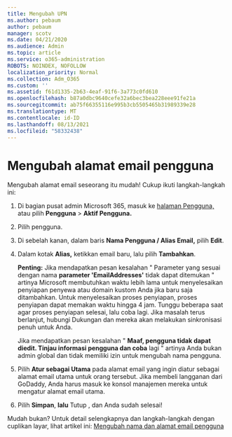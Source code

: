 ```yaml
---
title: Mengubah UPN
ms.author: pebaum
author: pebaum
manager: scotv
ms.date: 04/21/2020
ms.audience: Admin
ms.topic: article
ms.service: o365-administration
ROBOTS: NOINDEX, NOFOLLOW
localization_priority: Normal
ms.collection: Adm_O365
ms.custom: ''
ms.assetid: f61d1335-2b63-4eaf-91f6-3a773c0fd610
ms.openlocfilehash: b87a0dbc9640cefe32a6bec3bea228eee91fe21a
ms.sourcegitcommit: ab75f66355116e995b3cb5505465b31989339e28
ms.translationtype: MT
ms.contentlocale: id-ID
ms.lasthandoff: 08/13/2021
ms.locfileid: "58332438"
---
```

# <a name="change-a-users-email-address"></a>Mengubah alamat email pengguna

Mengubah alamat email seseorang itu mudah! Cukup ikuti langkah-langkah ini:
  
1. Di bagian pusat admin Microsoft 365, masuk ke [halaman Pengguna,](https://go.microsoft.com/fwlink/p/?linkid=834822) atau pilih **Pengguna** \> **Aktif Pengguna.**
    
2. Pilih pengguna.
    
3. Di sebelah kanan, dalam baris **Nama Pengguna / Alias Email,** pilih **Edit**.
    
4. Dalam kotak **Alias,** ketikkan email baru, lalu pilih **Tambahkan**.
    
    **Penting:** Jika mendapatkan pesan kesalahan " Parameter yang sesuai dengan nama **parameter 'EmailAddresses'** tidak dapat ditemukan " artinya Microsoft membutuhkan waktu lebih lama untuk menyelesaikan penyiapan penyewa atau domain kustom Anda jika baru saja ditambahkan. Untuk menyelesaikan proses penyiapan, proses penyiapan dapat memakan waktu hingga 4 jam. Tunggu beberapa saat agar proses penyiapan selesai, lalu coba lagi. Jika masalah terus berlanjut, hubungi Dukungan dan mereka akan melakukan sinkronisasi penuh untuk Anda.
    
    Jika mendapatkan pesan kesalahan " **Maaf, pengguna tidak dapat diedit. Tinjau informasi pengguna dan coba** lagi " artinya Anda bukan admin global dan tidak memiliki izin untuk mengubah nama pengguna.
    
5. Pilih **Atur sebagai Utama** pada alamat email yang ingin diatur sebagai alamat email utama untuk orang tersebut. Jika membeli langganan dari GoDaddy, Anda harus masuk ke konsol manajemen mereka untuk mengatur alamat email utama. 
    
6. Pilih **Simpan**, **lalu** Tutup , dan Anda sudah selesai!
    
Mudah bukan? Untuk detail selengkapnya dan langkah-langkah dengan cuplikan layar, lihat artikel ini: [Mengubah nama dan alamat email pengguna](https://docs.microsoft.com/microsoft-365/admin/add-users/change-a-user-name-and-email-address)
  

